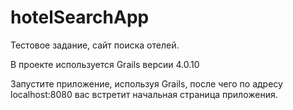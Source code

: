 # hotelSearchApp

Тестовое задание, сайт поиска отелей.

В проекте используется Grails версии 4.0.10

Запустите приложение, используя Grails, после чего по 
адресу localhost:8080 вас встретит начальная страница приложения.
